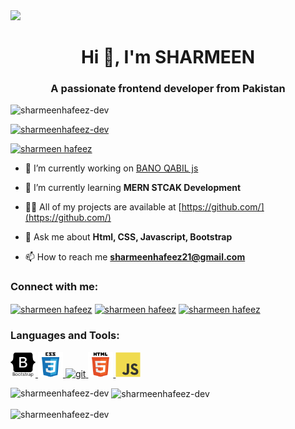 
<img src="https://avatars.githubusercontent.com/u/125390864?v=4" >


<h1 align="center">Hi 👋, I'm SHARMEEN</h1>
<h3 align="center">A passionate frontend developer from Pakistan</h3>

<p align="left"> <img src="https://komarev.com/ghpvc/?username=sharmeenhafeez-dev&label=Profile%20views&color=0e75b6&style=flat" alt="sharmeenhafeez-dev" /> </p>

<p align="left"> <a href="https://github.com/ryo-ma/github-profile-trophy"><img src="https://github-profile-trophy.vercel.app/?username=sharmeenhafeez-dev" alt="sharmeenhafeez-dev" /></a> </p>

<p align="left"> <a href="https://twitter.com/sharmeen hafeez" target="blank"><img src="https://img.shields.io/twitter/follow/sharmeen hafeez?logo=twitter&style=for-the-badge" alt="sharmeen hafeez" /></a> </p>

- 🔭 I’m currently working on [BANO QABIL js](https://github.com/sharmeenhafeez-dev/js-practice)

- 🌱 I’m currently learning **MERN STCAK Development**

- 👨‍💻 All of my projects are available at [https://github.com/](https://github.com/)

- 💬 Ask me about **Html, CSS, Javascript, Bootstrap**

- 📫 How to reach me **sharmeenhafeez21@gmail.com**

<h3 align="left">Connect with me:</h3>
<p align="left">
<a href="https://twitter.com/sharmeen hafeez" target="blank"><img align="center" src="https://raw.githubusercontent.com/rahuldkjain/github-profile-readme-generator/master/src/images/icons/Social/twitter.svg" alt="sharmeen hafeez" height="30" width="40" /></a>
<a href="https://linkedin.com/in/sharmeen hafeez" target="blank"><img align="center" src="https://raw.githubusercontent.com/rahuldkjain/github-profile-readme-generator/master/src/images/icons/Social/linked-in-alt.svg" alt="sharmeen hafeez" height="30" width="40" /></a>
<a href="https://fb.com/sharmeen hafeez" target="blank"><img align="center" src="https://raw.githubusercontent.com/rahuldkjain/github-profile-readme-generator/master/src/images/icons/Social/facebook.svg" alt="sharmeen hafeez" height="30" width="40" /></a>
</p>

<h3 align="left">Languages and Tools:</h3>
<p align="left"> <a href="https://getbootstrap.com" target="_blank" rel="noreferrer"> <img src="https://raw.githubusercontent.com/devicons/devicon/master/icons/bootstrap/bootstrap-plain-wordmark.svg" alt="bootstrap" width="40" height="40"/> </a> <a href="https://www.w3schools.com/css/" target="_blank" rel="noreferrer"> <img src="https://raw.githubusercontent.com/devicons/devicon/master/icons/css3/css3-original-wordmark.svg" alt="css3" width="40" height="40"/> </a> <a href="https://git-scm.com/" target="_blank" rel="noreferrer"> <img src="https://www.vectorlogo.zone/logos/git-scm/git-scm-icon.svg" alt="git" width="40" height="40"/> </a> <a href="https://www.w3.org/html/" target="_blank" rel="noreferrer"> <img src="https://raw.githubusercontent.com/devicons/devicon/master/icons/html5/html5-original-wordmark.svg" alt="html5" width="40" height="40"/> </a> <a href="https://developer.mozilla.org/en-US/docs/Web/JavaScript" target="_blank" rel="noreferrer"> <img src="https://raw.githubusercontent.com/devicons/devicon/master/icons/javascript/javascript-original.svg" alt="javascript" width="40" height="40"/> </a> </p>

<p><img align="left" src="https://github-readme-stats.vercel.app/api/top-langs?username=sharmeenhafeez-dev&show_icons=true&locale=en&layout=compact" alt="sharmeenhafeez-dev" /></p>

<p>&nbsp;<img align="center" src="https://github-readme-stats.vercel.app/api?username=sharmeenhafeez-dev&show_icons=true&locale=en" alt="sharmeenhafeez-dev" /></p>

<p><img align="center" src="https://github-readme-streak-stats.herokuapp.com/?user=sharmeenhafeez-dev&" alt="sharmeenhafeez-dev" /></p>

